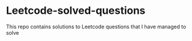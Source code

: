 # Leetcode-solved-questions
This repo contains solutions to Leetcode questions that I have managed to solve
